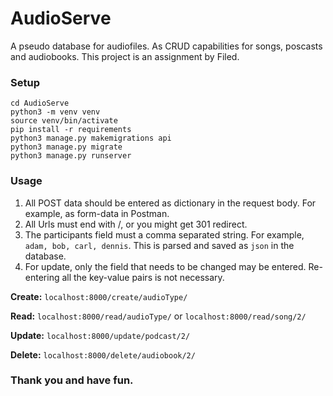 # AudioServe

A pseudo database for audiofiles. As CRUD capabilities for songs, poscasts and audiobooks. This project is an assignment by Filed.

### Setup

```
cd AudioServe
python3 -m venv venv
source venv/bin/activate
pip install -r requirements
python3 manage.py makemigrations api
python3 manage.py migrate
python3 manage.py runserver
```

### Usage

1. All POST data should be entered as dictionary in the request body. For example, as form-data in Postman.
2. All Urls must end with /, or you might get 301 redirect.
3. The participants field must a comma separated string. For example, `adam, bob, carl, dennis`. This is parsed and saved as `json` in the database.
4. For update, only the field that needs to be changed may be entered. Re-entering all the key-value pairs is not necessary.

**Create:** `localhost:8000/create/audioType/`

**Read:** `localhost:8000/read/audioType/` or `localhost:8000/read/song/2/`

**Update:** `localhost:8000/update/podcast/2/`

**Delete:** `localhost:8000/delete/audiobook/2/`

### Thank you and have fun.

